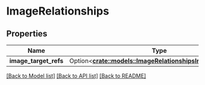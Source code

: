 # ImageRelationships

## Properties

Name | Type | Description | Notes
------------ | ------------- | ------------- | -------------
**image_target_refs** | Option<[**crate::models::ImageRelationshipsImageTargetRefs**](Image_relationships_image_target_refs.md)> |  | [optional]

[[Back to Model list]](../README.md#documentation-for-models) [[Back to API list]](../README.md#documentation-for-api-endpoints) [[Back to README]](../README.md)


